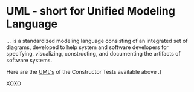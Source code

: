 # UML - short for Unified Modeling Language
... is a standardized modeling language consisting of an integrated set of diagrams, developed to help system and software developers for specifying, visualizing, constructing, and documenting the artifacts of software systems.

Here are the [UML's]([http://a.com](https://docs.google.com/presentation/d/1JibO8fBfLn3jWMtM-PT-FTdSC7mnzIl2r57sU8_HnQo/edit?usp=sharing)https://docs.google.com/presentation/d/1JibO8fBfLn3jWMtM-PT-FTdSC7mnzIl2r57sU8_HnQo/edit?usp=sharing) of the Constructor Tests available above .)

XOXO
